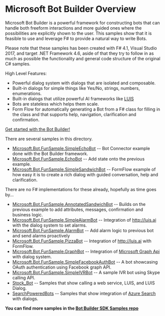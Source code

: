 # Microsoft Bot Builder Overview

Microsoft Bot Builder is a powerful framework for constructing bots that can handle both freeform interactions and more guided ones where the possibilities are explicitly shown to the user. This samples show that it is feasible to use and leverage F# to provide a natural way to write Bots.

Please note that these samples has been created with F# 4.1, Visual Studio 2017, and target .NET Framework 4.6, aside of that they try to follow in as much as possible the functionality and general code structure of the original C# samples.

High Level Features:
* Powerful dialog system with dialogs that are isolated and composable.  
* Built-in dialogs for simple things like Yes/No, strings, numbers, enumerations.  
* Built-in dialogs that utilize powerful AI frameworks like [LUIS](http://luis.ai)
* Bots are stateless which helps them scale.  
* Form Flow for automatically generating a Bot from a F# class for filling in the class and that supports help, navigation, clarification and confirmation.

[Get started with the Bot Builder!](http://docs.botframework.com/sdkreference/csharp/)

There are several samples in this directory.
* [Microsoft.Bot.FunSample.SimpleEchoBot](SimpleEchoBot/) -- Bot Connector example done with the Bot Builder framework.
* [Microsoft.Bot.FunSample.EchoBot](EchoBot/) -- Add state onto the previous example.
* [Microsoft.Bot.FunSample.SimpleSandwichBot](SimpleSandwichBot/) -- FormFlow example of how easy it is to create a rich dialog with guided conversation, help and clarification. 

There are no F# implementations for these already, hopefully as time goes by...
* [Microsoft.Bot.FunSample.AnnotatedSandwichBot](AnnotatedSandwichBot/) -- Builds on the previous example to add attributes, messages, confirmation and business logic.
* [Microsoft.Bot.FunSample.SimpleAlarmBot](SimpleAlarmBot/) -- Integration of http://luis.ai with the dialog system to set alarms.
* [Microsoft.Bot.FunSample.AlarmBot](AlarmBot/) -- Add alarm logic to previous bot and send alarms proactively
* [Microsoft.Bot.FunSample.PizzaBot](PizzaBot/) -- Integration of http://luis.ai with FormFlow.
* [Microsoft.Bot.FunSample.GraphBot](GraphBot/Microsoft.Bot.Sample.GraphBot) -- Integration of [Microsoft Graph Api](https://graph.microsoft.io) with dialog system.
* [Microsoft.Bot.FunSample.SimpleFacebookAuthBot](SimpleFacebookAuthBot/) -- A bot showcasing OAuth authentication using Facebook graph API.
* [Microsoft.Bot.FunSample.SimpleIVRBot](SimpleIVRBot/) -- A sample IVR bot using Skype calling API.
* [Stock_Bot](Stock_Bot/) -- Samples that show calling a web service, LUIS, and LUIS Dialog.
* [SearchPoweredBots](SearchPoweredBots) -- Samples that show integration of [Azure Search](https://azure.microsoft.com/en-us/services/search/) with dialogs.

**You can find more samples in the [Bot Builder SDK Samples repo](https://github.com/Microsoft/BotBuilder-Samples/tree/master/CSharp)**
